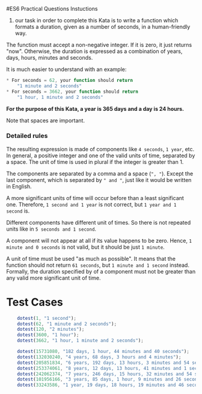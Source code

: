 #ES6 Practical Questions Instuctions
1. our task in order to complete this Kata is to write a function which formats a duration, given as a number of seconds, in a human-friendly way.

The function must accept a non-negative integer. If it is zero, it just returns "now". Otherwise, the duration is expressed as a combination of years, days, hours, minutes and seconds.

It is much easier to understand with an example:

```jsx
* For seconds = 62, your function should return 
    "1 minute and 2 seconds"
* For seconds = 3662, your function should return
    "1 hour, 1 minute and 2 seconds"
```

**For the purpose of this Kata, a year is 365 days and a day is 24 hours.**

Note that spaces are important.

### **Detailed rules**

The resulting expression is made of components like `4 seconds`, `1 year`, etc. In general, a positive integer and one of the valid units of time, separated by a space. The unit of time is used in plural if the integer is greater than 1.

The components are separated by a comma and a space (`", "`). Except the last component, which is separated by `" and "`, just like it would be written in English.

A more significant units of time will occur before than a least significant one. Therefore, `1 second and 1 year` is not correct, but `1 year and 1 second` is.

Different components have different unit of times. So there is not repeated units like in `5 seconds and 1 second`.

A component will not appear at all if its value happens to be zero. Hence, `1 minute and 0 seconds` is not valid, but it should be just `1 minute`.

A unit of time must be used "as much as possible". It means that the function should not return `61 seconds`, but `1 minute and 1 second` instead. Formally, the duration specified by of a component must not be greater than any valid more significant unit of time.

# Test Cases

```jsx
    dotest(1, "1 second");
    dotest(62, "1 minute and 2 seconds");
    dotest(120, "2 minutes");
    dotest(3600, "1 hour");
    dotest(3662, "1 hour, 1 minute and 2 seconds");

    dotest(15731080, "182 days, 1 hour, 44 minutes and 40 seconds");
    dotest(132030240, "4 years, 68 days, 3 hours and 4 minutes");
    dotest(205851834, "6 years, 192 days, 13 hours, 3 minutes and 54 seconds");
    dotest(253374061, "8 years, 12 days, 13 hours, 41 minutes and 1 second");
    dotest(242062374, "7 years, 246 days, 15 hours, 32 minutes and 54 seconds");
    dotest(101956166, "3 years, 85 days, 1 hour, 9 minutes and 26 seconds");
    dotest(33243586, "1 year, 19 days, 18 hours, 19 minutes and 46 seconds");
```
